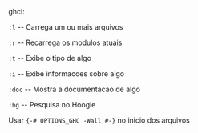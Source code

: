 ghci:

`:l` -- Carrega um ou mais arquivos

`:r` -- Recarrega os modulos atuais

`:t` -- Exibe o tipo de algo

`:i` -- Exibe informacoes sobre algo

`:doc` -- Mostra a documentacao de algo

`:hg` -- Pesquisa no Hoogle

Usar `{-# OPTIONS_GHC -Wall #-}` no inicio dos arquivos